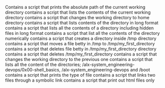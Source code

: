 Contains a script that prints the absolute path of the current  working directory
contains a script that lists the contents of the current working directory
contains a script that changes the working directory to home directory
contains a script that lists contents of the directory in long format
contains a script that lists all the contents of a directory including hidden files in long format
contains a script that list all the contents of the directory numerically
contains a script that creates a directory inside /tmp directory
contains a script that moves a file betty in /tmp to /tmp/my_first_directory
contains a script that deletes file betty in /tmp/my_first_directory directory
contains a script that deletes /tmp/my_first_directory
contains a script that changes the working directory to the previous one
contains a script that lists all the content of the directories; /alx-system_engineering-devops/0x00-shell_basics, /alx-system_engineering-devops and /boot
contains a script that prints the type of file
contains a script that links two files through a symbolic link
contains a script that print out html files only
